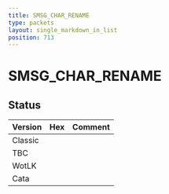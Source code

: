 ```yaml
---
title: SMSG_CHAR_RENAME
type: packets
layout: single_markdown_in_list
position: 713
---
```


# SMSG_CHAR_RENAME

## Status

Version | Hex | Comment
---------- | ---------- | ---------- 
Classic |  |  
TBC |  |  
WotLK |  |  
Cata |  |  
